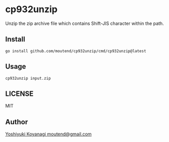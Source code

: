 cp932unzip
==========

Unzip the zip archive file which contains Shift-JIS character within the path.

## Install

```console
go install github.com/moutend/cp932unzip/cmd/cp932unzip@latest
```

## Usage

```console
cp932unzip input.zip
```

## LICENSE

MIT

## Author

[Yoshiyuki Koyanagi <moutend@gmail.com>](https://github.com/moutend)
